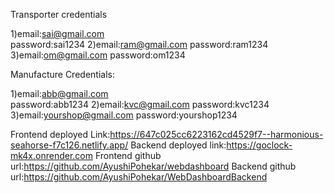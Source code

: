 Transporter credentials                                       

1)email:sai@gmail.com                                              
  password:sai1234
2)email:ram@gmail.com
  password:ram1234
3)email:om@gmail.com
  password:om1234

Manufacture Credentials:

  1)email:abb@gmail.com                                              
  password:abb1234
2)email:kvc@gmail.com
  password:kvc1234
3)email:yourshop@gmail.com
  password:yourshop1234
  
  
  Frontend deployed Link:https://647c025cc6223162cd4529f7--harmonious-seahorse-f7c126.netlify.app/
  Backend deployed link:https://goclock-mk4x.onrender.com
  Frontend github url:https://github.com/AyushiPohekar/webdashboard
  Backend github url:https://github.com/AyushiPohekar/WebDashboardBackend
  
